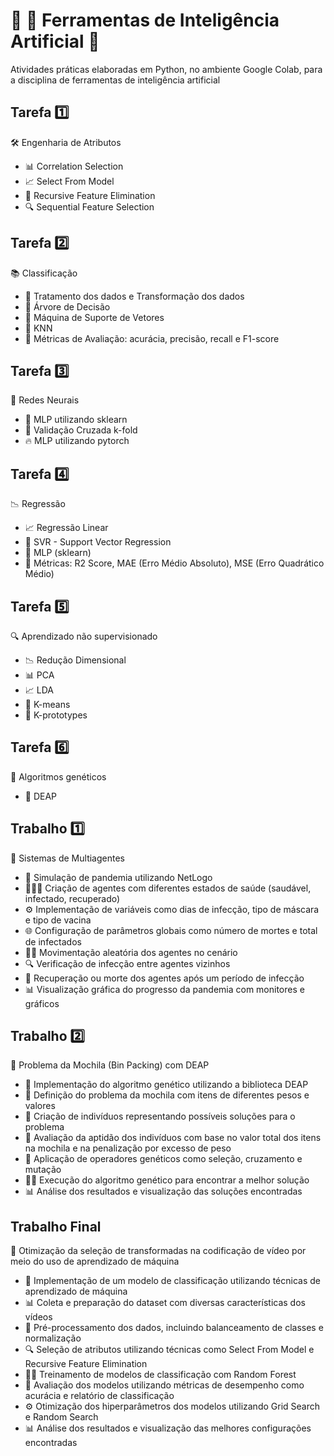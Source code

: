 # :wrench: :nut_and_bolt: Ferramentas de Inteligência Artificial 🤖
Atividades práticas elaboradas em Python, no ambiente Google Colab, para a disciplina de ferramentas de inteligência artificial

## Tarefa :one:
🛠️ Engenharia de Atributos
- 📊 Correlation Selection
- 📈 Select From Model
- 🔄 Recursive Feature Elimination
- 🔍 Sequential Feature Selection

## Tarefa :two:
📚 Classificação
- 🧹 Tratamento dos dados e Transformação dos dados
- 🌳 Árvore de Decisão
- 🦾 Máquina de Suporte de Vetores
- 🤖 KNN
- 📏 Métricas de Avaliação: acurácia, precisão, recall e F1-score

## Tarefa :three:
🧠 Redes Neurais
- 🧬 MLP utilizando sklearn
- 🔄 Validação Cruzada k-fold
- 🔥 MLP utilizando pytorch

## Tarefa :four:
📉 Regressão
- 📈 Regressão Linear
- 🧮 SVR - Support Vector Regression
- 🧬 MLP (sklearn)
- 📏 Métricas: R2 Score, MAE (Erro Médio Absoluto), MSE (Erro Quadrático Médio)

## Tarefa :five:
🔍 Aprendizado não supervisionado
- 📉 Redução Dimensional
- 📊 PCA
- 📈 LDA
- 🔢 K-means
- 🔣 K-prototypes

## Tarefa :six:
🧬 Algoritmos genéticos
- 🧬 DEAP

## Trabalho :one:
👥 Sistemas de Multiagentes
- 🦠 Simulação de pandemia utilizando NetLogo
- 🧑‍🤝‍🧑 Criação de agentes com diferentes estados de saúde (saudável, infectado, recuperado)
- ⚙️ Implementação de variáveis como dias de infecção, tipo de máscara e tipo de vacina
- 🌐 Configuração de parâmetros globais como número de mortes e total de infectados
- 🚶‍♂️ Movimentação aleatória dos agentes no cenário
- 🔍 Verificação de infecção entre agentes vizinhos
- 💊 Recuperação ou morte dos agentes após um período de infecção
- 📊 Visualização gráfica do progresso da pandemia com monitores e gráficos

## Trabalho :two:
🎒 Problema da Mochila (Bin Packing) com DEAP
- 🧬 Implementação do algoritmo genético utilizando a biblioteca DEAP
- 🎯 Definição do problema da mochila com itens de diferentes pesos e valores
- 👥 Criação de indivíduos representando possíveis soluções para o problema
- 📏 Avaliação da aptidão dos indivíduos com base no valor total dos itens na mochila e na penalização por excesso de peso
- 🔄 Aplicação de operadores genéticos como seleção, cruzamento e mutação
- 🏃‍♂️ Execução do algoritmo genético para encontrar a melhor solução
- 📊 Análise dos resultados e visualização das soluções encontradas

## Trabalho Final
🎥 Otimização da seleção de transformadas na codificação de vídeo por meio do uso de aprendizado de máquina
- 🧠 Implementação de um modelo de classificação utilizando técnicas de aprendizado de máquina
- 📊 Coleta e preparação do dataset com diversas características dos vídeos
- 🧹 Pré-processamento dos dados, incluindo balanceamento de classes e normalização
- 🔍 Seleção de atributos utilizando técnicas como Select From Model e Recursive Feature Elimination
- 🏋️‍♂️ Treinamento de modelos de classificação com Random Forest
- 📏 Avaliação dos modelos utilizando métricas de desempenho como acurácia e relatório de classificação
- ⚙️ Otimização dos hiperparâmetros dos modelos utilizando Grid Search e Random Search
- 📊 Análise dos resultados e visualização das melhores configurações encontradas
